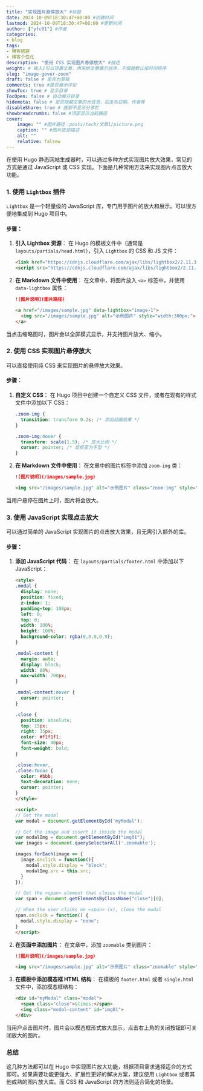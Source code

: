 ```yaml
---
title: "实现图片悬停放大" #标题
date: 2024-10-09T18:30:47+08:00 #创建时间
lastmod: 2024-10-09T18:30:47+08:00 #更新时间
author: ["yfc01"] #作者
categories: 
- blog
tags: 
- 博客搭建
- 博客个性化
description: "使用 CSS 实现图片悬停放大" #描述
weight: # 输入1可以顶置文章，用来给文章展示排序，不填就默认按时间排序
slug: "image-gover-zoom"
draft: false # 是否为草稿
comments: true #是否展示评论
showToc: true # 显示目录
TocOpen: false # 自动展开目录
hidemeta: false # 是否隐藏文章的元信息，如发布日期、作者等
disableShare: true # 底部不显示分享栏
showbreadcrumbs: false #顶部显示当前路径
cover:
    image: "" #图片路径：posts/tech/文章1/picture.png
    caption: "" #图片底部描述
    alt: ""
    relative: falsew
---
```


在使用 Hugo 静态网站生成器时，可以通过多种方式实现图片放大效果，常见的方式是通过 JavaScript 或 CSS 实现。下面是几种常用方法来实现图片点击放大功能。

### 1. 使用 `Lightbox` 插件
`Lightbox` 是一个轻量级的 JavaScript 库，专门用于图片的放大和展示。可以很方便地集成到 Hugo 项目中。

#### 步骤：
1. **引入 Lightbox 资源**：
   在 Hugo 的模板文件中（通常是 `layouts/partials/head.html`），引入 `Lightbox` 的 CSS 和 JS 文件：

   ```html
   <link href="https://cdnjs.cloudflare.com/ajax/libs/lightbox2/2.11.3/css/lightbox.min.css" rel="stylesheet">
   <script src="https://cdnjs.cloudflare.com/ajax/libs/lightbox2/2.11.3/js/lightbox.min.js"></script>
   ```

2. **在 Markdown 文件中使用**：
   在文章中，将图片放入 `<a>` 标签中，并使用 `data-lightbox` 属性：

   ```markdown
   ![图片说明](图片路径)

   <a href="/images/sample.jpg" data-lightbox="image-1">
     <img src="/images/sample.jpg" alt="示例图片" style="width:300px;">
   </a>
   ```

当点击缩略图时，图片会以全屏模式显示，并支持图片放大、缩小。

### 2. 使用 CSS 实现图片悬停放大
可以直接使用纯 CSS 来实现图片的悬停放大效果。

#### 步骤：
1. **自定义 CSS**：
   在 Hugo 项目中创建一个自定义 CSS 文件，或者在现有的样式文件中添加以下 CSS：

   ```css
   .zoom-img {
     transition: transform 0.2s; /* 添加动画效果 */
   }

   .zoom-img:hover {
     transform: scale(1.5); /* 放大比例 */
     cursor: pointer; /* 鼠标变为手型 */
   }
   ```

2. **在 Markdown 文件中使用**：
   在文章中的图片标签中添加 `zoom-img` 类：

   ```markdown
   ![图片说明](/images/sample.jpg)
   
   <img src="/images/sample.jpg" alt="示例图片" class="zoom-img" style="width:300px;">
   ```

当用户悬停在图片上时，图片将会放大。

### 3. 使用 JavaScript 实现点击放大
可以通过简单的 JavaScript 实现图片的点击放大效果，且无需引入额外的库。

#### 步骤：
1. **添加 JavaScript 代码**：
   在 `layouts/partials/footer.html` 中添加以下 JavaScript：

   ```html
   <style>
   .modal {
     display: none;
     position: fixed;
     z-index: 1;
     padding-top: 100px;
     left: 0;
     top: 0;
     width: 100%;
     height: 100%;
     background-color: rgba(0,0,0,0.9);
   }

   .modal-content {
     margin: auto;
     display: block;
     width: 80%;
     max-width: 700px;
   }

   .modal-content:hover {
     cursor: pointer;
   }

   .close {
     position: absolute;
     top: 15px;
     right: 35px;
     color: #f1f1f1;
     font-size: 40px;
     font-weight: bold;
   }

   .close:hover,
   .close:focus {
     color: #bbb;
     text-decoration: none;
     cursor: pointer;
   }
   </style>

   <script>
   // Get the modal
   var modal = document.getElementById('myModal');

   // Get the image and insert it inside the modal
   var modalImg = document.getElementById("img01");
   var images = document.querySelectorAll('.zoomable');
   
   images.forEach(image => {
     image.onclick = function(){
       modal.style.display = "block";
       modalImg.src = this.src;
     }
   });

   // Get the <span> element that closes the modal
   var span = document.getElementsByClassName("close")[0];

   // When the user clicks on <span> (x), close the modal
   span.onclick = function() {
     modal.style.display = "none";
   }
   </script>
   ```

2. **在页面中添加图片**：
   在文章中，添加 `zoomable` 类到图片：

   ```markdown
   ![图片说明](/images/sample.jpg)
   
   <img src="/images/sample.jpg" alt="示例图片" class="zoomable" style="width:300px;">
   ```

3. **在模板中添加模态框 HTML 结构**：
   在模板的 `footer.html` 或者 `single.html` 文件中，添加模态框结构：

   ```html
   <div id="myModal" class="modal">
     <span class="close">&times;</span>
     <img class="modal-content" id="img01">
   </div>
   ```

当用户点击图片时，图片会以模态框形式放大显示，点击右上角的关闭按钮即可关闭放大的图片。

### 总结
这几种方法都可以在 Hugo 中实现图片放大功能，根据项目需求选择适合的方式即可。如果需要功能更强大、扩展性更好的解决方案，建议使用 `Lightbox` 或者其他成熟的图片放大库。而 CSS 和 JavaScript 的方法则适合简化的场景。